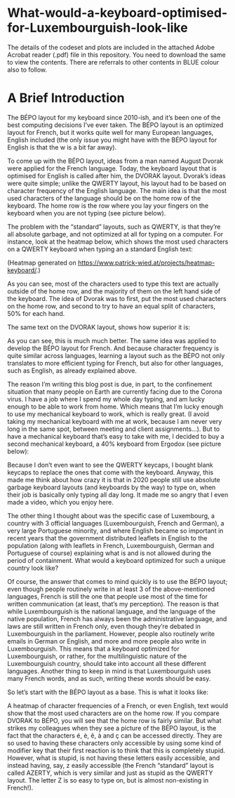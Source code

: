 # What-would-a-keyboard-optimised-for-Luxembourguish-look-like

The details of the codeset and plots are included in the attached Adobe Acrobat reader (.pdf) file in this repository. 
You need to download the same to view the contents. There are referrals to other contents in BLUE colour also to follow.

A Brief Introduction
=====================

The BÉPO layout for my keyboard since 2010-ish, and it’s been one of the best computing
decisions I’ve ever taken. The BÉPO layout is an optimized layout for French, but it works quite well
for many European languages, English included (the only issue you might have with the BÉPO layout
for English is that the w is a bit far away).

To come up with the BÉPO layout, ideas from a man named August Dvorak were applied for the French
language. Today, the keyboard layout that is optimised for English is called after him, the DVORAK
layout. Dvorak’s ideas were quite simple; unlike the QWERTY layout, his layout had to be based on
character frequency of the English language. The main idea is that the most used
characters of the language should be on the home row of the keyboard. The home row is the row where
you lay your fingers on the keyboard when you are not typing (see picture below).

The problem with the “standard” layouts, such as QWERTY, is that they’re all absolute garbage, and
not optimized at all for typing on a computer. For instance, look at the heatmap below, which shows
the most used characters on a QWERTY keyboard when typing an a standard English text:

(Heatmap generated on https://www.patrick-wied.at/projects/heatmap-keyboard/.)

As you can see, most of the characters used to type this text are actually outside of the home row, and
the majority of them on the left hand side of the keyboard. The idea of Dvorak was to first, put the
most used characters on the home row, and second to try to have an equal split of characters, 50% for each hand.

The same text on the DVORAK layout, shows how superior it is:

As you can see, this is much much better. The same idea was applied to develop the BÉPO layout for
French. And because character frequency is quite similar across languages, learning a layout such as
the BÉPO not only translates to more efficient typing for French, but also for other languages, such
as English, as already explained above.

The reason I’m writing this blog post is due, in part, to the confinement situation
that many people on Earth are currently facing due to the Corona virus. I have a job where I spend
my whole day typing, and am lucky enough to be able to work from home. Which means that I’m lucky
enough to use my mechanical keyboard to work, which is really great. (I avoid taking my mechanical
keyboard with me at work, because I am never very long in the same spot, between meeting and client
assignments…). But to have a mechanical keyboard that’s easy to take with me,
I decided to buy a second mechanical keyboard, a 40% keyboard from Ergodox (see picture below):

Because I don’t even want to see the QWERTY keycaps, I bought blank keycaps to replace the ones that
come with the keyboard. Anyway, this made me think about how crazy it is that in 2020 people still
use absolute garbage keyboard layouts (and keyboards by the way) to type on, when their job is
basically only typing all day long. It made me so angry that I even made a video, which you enjoy
here.

The other thing I thought about was the specific case of Luxembourg, a country with 3 official
languages (Luxembourguish, French and German), a very large Portuguese minority, and where English
became so important in recent years that the government distributed leaflets in English to the
population (along with leaflets in French, Luxembourguish, German and Portuguese of course) explaining
what is and is not allowed during the period of containment. What would a keyboard optimized for
such a unique country look like?

Of course, the answer that comes to mind quickly is to use the BÉPO layout; even though people routinely
write in at least 3 of the above-mentioned languages, French is still the one that people use most
of the time for written communication (at least, that’s my perception). The reason is that while
Luxembourguish is the national language, and the language of the native population, French has
always been the administrative language, and laws are still written in French only, even though
they’re debated in Luxembourguish in the parliament.
However, people also routinely write emails in German or English, and more and more people also
write in Luxembourguish. This means that a keyboard optimized for Luxembourguish, or rather, for
the multilinguistic nature of the Luxembourguish country, should take into account all these
different languages. Another thing to keep in mind is that Luxembourguish uses many French words,
and as such, writing these words should be easy.

So let’s start with the BÉPO layout as a base. This is what it looks like:

A heatmap of character frequencies of a French, or even English, text would show that the most used
characters are on the home row. If you compare DVORAK to BÉPO, you will see that the home row is
fairly similar. But what strikes my colleagues when they see a picture of the BÉPO layout, is the
fact that the characters é, è, ê, à and ç can be accessed directly. They are so used to having
these characters only accessible by using some kind of modifier key that their first reaction is to
think that this is completely stupid. However, what is stupid, is not having these letters easily
accessible, and instead having, say, z easily accessible (the French “standard” layout is called
AZERTY, which is very similar and just as stupid as the QWERTY layout. The letter Z is so easy to
type on, but is almost non-existing in French!).

